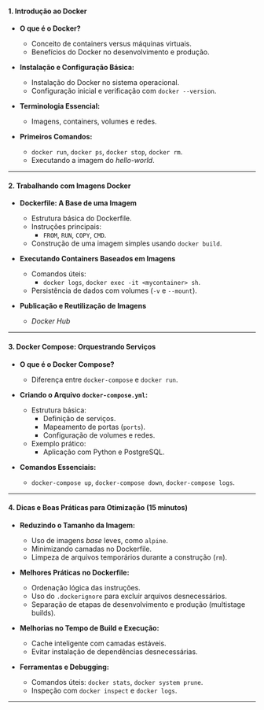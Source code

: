 #### **1. Introdução ao Docker**  
- **O que é o Docker?**  
  - Conceito de containers versus máquinas virtuais.  
  - Benefícios do Docker no desenvolvimento e produção.  

- **Instalação e Configuração Básica:**  
  - Instalação do Docker no sistema operacional.  
  - Configuração inicial e verificação com `docker --version`.  

- **Terminologia Essencial:**  
  - Imagens, containers, volumes e redes.  

- **Primeiros Comandos:**  
  - `docker run`, `docker ps`, `docker stop`, `docker rm`.  
  - Executando a imagem do *hello-world*.  

---

#### **2. Trabalhando com Imagens Docker**  
- **Dockerfile: A Base de uma Imagem**  
  - Estrutura básica do Dockerfile.  
  - Instruções principais:  
    - `FROM`, `RUN`, `COPY`, `CMD`.  
  - Construção de uma imagem simples usando `docker build`.  

- **Executando Containers Baseados em Imagens**  
  - Comandos úteis:  
    - `docker logs`, `docker exec -it <mycontainer> sh`.
  - Persistência de dados com volumes (`-v` e `--mount`).  

- **Publicação e Reutilização de Imagens**  
  - *Docker Hub*

---

#### **3. Docker Compose: Orquestrando Serviços**  
- **O que é o Docker Compose?**  
  - Diferença entre `docker-compose` e `docker run`.  

- **Criando o Arquivo `docker-compose.yml`:**  
  - Estrutura básica:  
    - Definição de serviços.  
    - Mapeamento de portas (`ports`).  
    - Configuração de volumes e redes.  
  - Exemplo prático:  
    - Aplicação com Python e PostgreSQL.  

- **Comandos Essenciais:**  
  - `docker-compose up`, `docker-compose down`, `docker-compose logs`.  

---

#### **4. Dicas e Boas Práticas para Otimização (15 minutos)**  
- **Reduzindo o Tamanho da Imagem:**  
  - Uso de imagens *base* leves, como `alpine`.  
  - Minimizando camadas no Dockerfile.  
  - Limpeza de arquivos temporários durante a construção (`rm`).  

- **Melhores Práticas no Dockerfile:**  
  - Ordenação lógica das instruções.  
  - Uso do `.dockerignore` para excluir arquivos desnecessários.  
  - Separação de etapas de desenvolvimento e produção (multistage builds).  

- **Melhorias no Tempo de Build e Execução:**  
  - Cache inteligente com camadas estáveis.  
  - Evitar instalação de dependências desnecessárias.  

- **Ferramentas e Debugging:**  
  - Comandos úteis: `docker stats`, `docker system prune`.  
  - Inspeção com `docker inspect` e `docker logs`.  

--- 